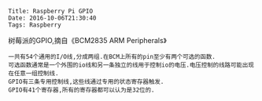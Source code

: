     Title: Raspberry Pi GPIO
    Date: 2016-10-06T21:30:40
    Tags: Raspberry


树莓派的GPIO,摘自《BCM2835 ARM Peripherals》

<!-- more -->

    一共有54个通用的I/O线,分成两组.在BCM上所有的pin至少有两个可选的函数.
    可选函数通常是一个外围的io线和另一条独立的线用于控制io的电压.电压控制的线路可能出现在任意一组控制线.
    GPIO有三条专用控制线,这些线通过专用的状态寄存器触发.
    GPIO有41个寄存器,所有的寄存器都可以认为是32位的.

